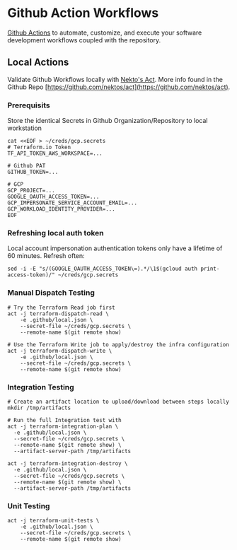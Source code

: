 # Github Action Workflows

[Github Actions](https://docs.github.com/en/actions) to automate, customize, and execute your software development workflows coupled with the repository.

## Local Actions

Validate Github Workflows locally with [Nekto's Act](https://nektosact.com/introduction.html). More info found in the Github Repo [https://github.com/nektos/act](https://github.com/nektos/act).

### Prerequisits

Store the identical Secrets in Github Organization/Repository to local workstation

```
cat <<EOF > ~/creds/gcp.secrets
# Terraform.io Token
TF_API_TOKEN_AWS_WORKSPACE=...

# Github PAT
GITHUB_TOKEN=...

# GCP
GCP_PROJECT=...
GOOGLE_OAUTH_ACCESS_TOKEN=...
GCP_IMPERSONATE_SERVICE_ACCOUNT_EMAIL=...
GCP_WORKLOAD_IDENTITY_PROVIDER=...
EOF
```

### Refreshing local auth token
Local account impersonation authentication tokens only have a lifetime of 60 minutes.
Refresh often:

```
sed -i -E "s/(GOOGLE_OAUTH_ACCESS_TOKEN\=).*/\1$(gcloud auth print-access-token)/" ~/creds/gcp.secrets
```

### Manual Dispatch Testing

```
# Try the Terraform Read job first
act -j terraform-dispatch-read \
    -e .github/local.json \
    --secret-file ~/creds/gcp.secrets \
    --remote-name $(git remote show)

# Use the Terraform Write job to apply/destroy the infra configuration
act -j terraform-dispatch-write \
    -e .github/local.json \
    --secret-file ~/creds/gcp.secrets \
    --remote-name $(git remote show)
```

### Integration Testing

```
# Create an artifact location to upload/download between steps locally
mkdir /tmp/artifacts

# Run the full Integration test with
act -j terraform-integration-plan \
  -e .github/local.json \
  --secret-file ~/creds/gcp.secrets \
  --remote-name $(git remote show) \
  --artifact-server-path /tmp/artifacts

act -j terraform-integration-destroy \
  -e .github/local.json \
  --secret-file ~/creds/gcp.secrets \
  --remote-name $(git remote show) \
  --artifact-server-path /tmp/artifacts

```

### Unit Testing

```
act -j terraform-unit-tests \
    -e .github/local.json \
    --secret-file ~/creds/gcp.secrets \
    --remote-name $(git remote show)
```